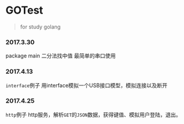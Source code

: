 # GOTest
> for study golang


### 2017.3.30
package main  二分法找中值 最简单的串口使用
### 2017.4.13
`interface`例子
用interface模拟一个USB接口模型，模拟连接以及断开

### 2017.4.25
`http`例子
http服务，解析`GET`的`JSON`数据，获得键值、模拟用户登陆，退出。